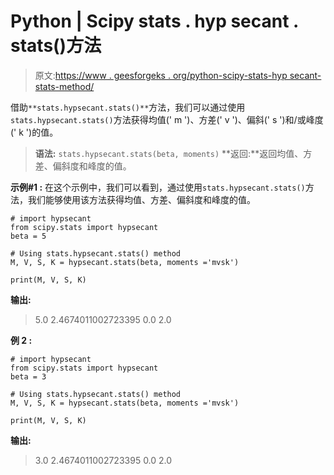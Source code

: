 # Python | Scipy stats . hyp secant . stats()方法

> 原文:[https://www . geesforgeks . org/python-scipy-stats-hyp secant-stats-method/](https://www.geeksforgeeks.org/python-scipy-stats-hypsecant-stats-method/)

借助`**stats.hypsecant.stats()**`方法，我们可以通过使用`stats.hypsecant.stats()`方法获得均值(' m ')、方差(' v ')、偏斜(' s ')和/或峰度(' k ')的值。

> **语法:** `stats.hypsecant.stats(beta, moments)`
> **返回:**返回均值、方差、偏斜度和峰度的值。

**示例#1 :**
在这个示例中，我们可以看到，通过使用`stats.hypsecant.stats()`方法，我们能够使用该方法获得均值、方差、偏斜度和峰度的值。

```
# import hypsecant
from scipy.stats import hypsecant
beta = 5

# Using stats.hypsecant.stats() method
M, V, S, K = hypsecant.stats(beta, moments ='mvsk')

print(M, V, S, K)
```

**输出:**

> 5.0 2.4674011002723395 0.0 2.0

**例 2 :**

```
# import hypsecant
from scipy.stats import hypsecant
beta = 3

# Using stats.hypsecant.stats() method
M, V, S, K = hypsecant.stats(beta, moments ='mvsk')

print(M, V, S, K)
```

**输出:**

> 3.0 2.4674011002723395 0.0 2.0